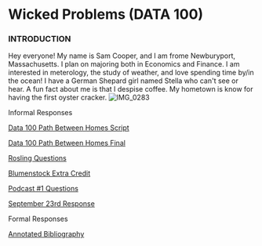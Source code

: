# Wicked Problems (DATA 100)
### INTRODUCTION
Hey everyone! My name is Sam Cooper, and I am frome Newburyport, Massachusetts. I plan on majoring both in Economics and Finance. I am interested in meterology, the study of weather, and love spending time by/in the ocean! I have a German Shepard girl named Stella who can't see or hear. A fun fact about me is that I despise coffee. My hometown is know for having the first oyster cracker.
![IMG_0283](https://user-images.githubusercontent.com/89928018/132037423-95d8654a-9627-48f8-a90b-342b6b1a08c5.jpg)


Informal Responses

[Data 100 Path Between Homes Script](https://github.com/sjcooper01/wicked_problems/blob/master/Code%20%231)

[Data 100 Path Between Homes Final](https://github.com/sjcooper01/wicked_problems/blob/master/Rplot.png)

[Rosling Questions](https://github.com/sjcooper01/wicked_problems/blob/master/rosling.md)

[Blumenstock Extra Credit](https://github.com/sjcooper01/wicked_problems/blob/master/Blumenstockextracredit.md)

[Podcast #1 Questions](https://github.com/sjcooper01/wicked_problems/blob/master/Podcastquestions.md)

[September 23rd Response](https://github.com/sjcooper01/wicked_problems/blob/master/Informal-Sep23.md)

Formal Responses

[Annotated Bibliography](https://github.com/sjcooper01/wicked_problems/commit/58be99b3331fe106136d777b0747b49c6ce45b1b)

